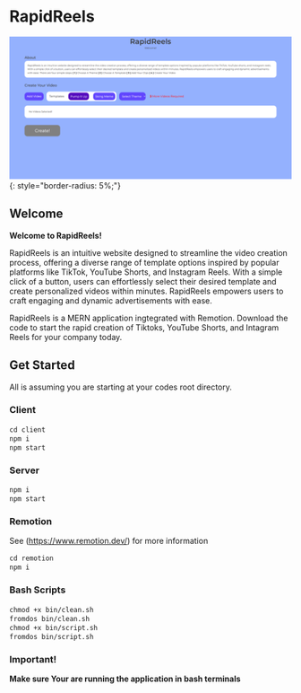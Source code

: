 # RapidReels

![Gif](rapid-reels.gif){: style="border-radius: 5%;"}

## Welcome
<b>Welcome to RapidReels!</b>

RapidReels is an intuitive website designed to streamline the video creation process, offering a diverse range of template options inspired by popular platforms like TikTok, YouTube Shorts, and Instagram Reels. With a simple click of a button, users can effortlessly select their desired template and create personalized videos within minutes. RapidReels empowers users to craft engaging and dynamic advertisements with ease.

RapidReels is a MERN application ingtegrated with Remotion. Download the code to start the rapid creation of Tiktoks, YouTube Shorts, and Intagram Reels for your company today.

## Get Started
All is assuming you are starting at your codes root directory.

### Client
```
cd client
npm i
npm start
```

### Server
```
npm i
npm start
```

### Remotion
See (https://www.remotion.dev/) for more information
```
cd remotion
npm i
```

### Bash Scripts
```
chmod +x bin/clean.sh
fromdos bin/clean.sh
chmod +x bin/script.sh
fromdos bin/script.sh
```

### Important!
<b>Make sure Your are running the application in bash terminals</b>




